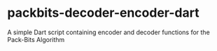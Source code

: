 # packbits-decoder-encoder-dart
 A simple Dart script containing encoder and decoder functions for the Pack-Bits Algorithm
